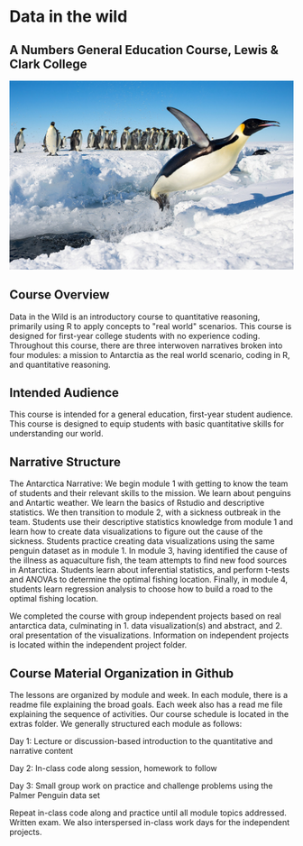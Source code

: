 # Data in the wild

## A Numbers General Education Course, Lewis & Clark College

[![An emperor penguin jumping out of the water onto ice in Antarctica, photo by Christopher Michel.](penguin_water.jpg)](https://commons.wikimedia.org/wiki/File:Penguin_in_Antarctica_jumping_out_of_the_water.jpg)

## Course Overview

Data in the Wild is an introductory course to quantitative reasoning, primarily using R to apply concepts to "real world" scenarios. This course is designed for first-year college students with no experience coding. Throughout this course, there are three interwoven narratives broken into four modules: a mission to Antarctia as the real world scenario, coding in R, and quantitative reasoning.

## Intended Audience

This course is intended for a general education, first-year student audience. This course is designed to equip students with basic quantitative skills for understanding our world.

## Narrative Structure

The Antarctica Narrative: We begin module 1 with getting to know the team of students and their relevant skills to the mission. We learn about penguins and Antartic weather. We learn the basics of Rstudio and descriptive statistics. We then transition to module 2, with a sickness outbreak in the team. Students use their descriptive statistics knowledge from module 1 and learn how to create data visualizations to figure out the cause of the sickness. Students practice creating data visualizations using the same penguin dataset as in module 1. In module 3, having identified the cause of the illness as aquaculture fish, the team attempts to find new food sources in Antarctica. Students learn about inferential statistics, and perform t-tests and ANOVAs to determine the optimal fishing location. Finally, in module 4, students learn regression analysis to choose how to build a road to the optimal fishing location.

We completed the course with group independent projects based on real antarctica data, culminating in 1. data visualization(s) and abstract, and 2. oral presentation of the visualizations. Information on independent projects is located within the independent project folder.

## Course Material Organization in Github

The lessons are organized by module and week. In each module, there is a readme file explaining the broad goals. Each week also has a read me file explaining the sequence of activities. Our course schedule is located in the extras folder. We generally structured each module as follows:

Day 1: Lecture or discussion-based introduction to the quantitative and narrative content

Day 2: In-class code along session, homework to follow

Day 3: Small group work on practice and challenge problems using the Palmer Penguin data set

Repeat in-class code along and practice until all module topics addressed. Written exam. We also interspersed in-class work days for the independent projects.
